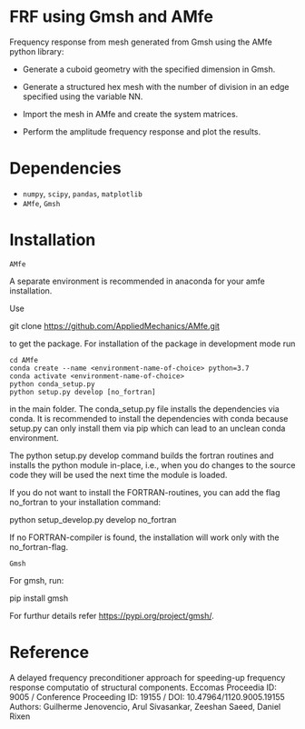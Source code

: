 # FRF using Gmsh and AMfe
Frequency response from mesh generated from Gmsh using the AMfe python library:
- Generate a cuboid geometry with the specified dimension in Gmsh.
- Generate a structured hex mesh with the number of division in an edge specified using the variable NN.

- Import the mesh in AMfe and create the system matrices.
- Perform the amplitude frequency response and plot the results.

# Dependencies

   - `numpy`, `scipy`, `pandas`, `matplotlib`
   - `AMfe`, `Gmsh`

# Installation

`AMfe`

A separate environment is recommended in anaconda for your amfe installation. 

Use

git clone https://github.com/AppliedMechanics/AMfe.git

to get the package. For installation of the package in development mode run
```{r, engine='bash', count_lines}
cd AMfe 
conda create --name <environment-name-of-choice> python=3.7
conda activate <environment-name-of-choice> 
python conda_setup.py
python setup.py develop [no_fortran]
```
in the main folder. The conda_setup.py file installs the dependencies via conda. It is recommended to install the dependencies with conda because setup.py can only install them via pip which can lead to an unclean conda environment.

The python setup.py develop command builds the fortran routines and installs the python module in-place, i.e., when you do changes to the source code they will be used the next time the module is loaded.

If you do not want to install the FORTRAN-routines, you can add the flag no_fortran to your installation command:

python setup_develop.py develop no_fortran

If no FORTRAN-compiler is found, the installation will work only with the no_fortran-flag.

`Gmsh`

For gmsh, run:

pip install gmsh

For furthur details refer https://pypi.org/project/gmsh/.

# Reference

A delayed frequency preconditioner approach for speeding-up frequency response computatio of structural components.
Eccomas Proceedia ID: 9005 / Conference Proceeding ID: 19155 / DOI: 10.47964/1120.9005.19155
Authors: Guilherme Jenovencio, Arul Sivasankar, Zeeshan Saeed, Daniel Rixen 
